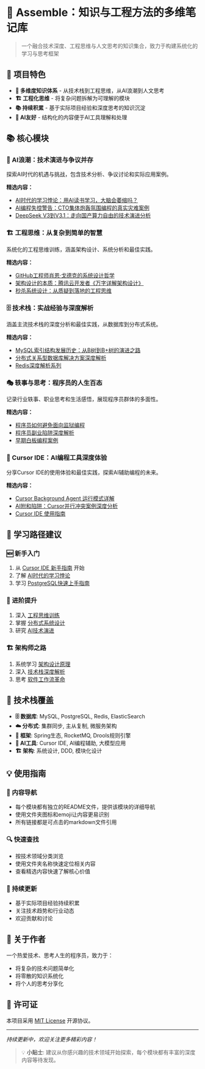 # 🧩 Assemble：知识与工程方法的多维笔记库

> 一个融合技术深度、工程思维与人文思考的知识集合，致力于构建系统化的学习与思考框架

## 🌟 项目特色

- **🎯 多维度知识体系** - 从技术栈到工程思维，从AI浪潮到人文思考
- **🏗️ 工程化思维** - 将复杂问题拆解为可理解的模块
- **📚 持续积累** - 基于实际项目经验和深度思考的知识沉淀
- **🤖 AI友好** - 结构化的内容便于AI工具理解和处理

## 📚 核心模块

### 🚀 AI浪潮：技术演进与争议并存
探索AI时代的机遇与挑战，包含技术分析、争议讨论和实际应用案例。

**精选内容：**
- [AI时代的学习悖论：用AI读书学习，大脑会萎缩吗？](%23%20🎭%20AI浪潮：技术演进与争议并存/%23%20💭%20AI时代的学习悖论：用AI读书学习，大脑会萎缩吗？.md)
- [AI编程失控警告：CTO集体炮轰氛围编程的真实灾难案例](%23%20🎭%20AI浪潮：技术演进与争议并存/%23%20📊%20AI编程失控警告：CTO集体炮轰氛围编程的真实灾难案例.md)
- [DeepSeek V3到V3.1：走向国产算力自由的技术演进分析](%23%20🎭%20AI浪潮：技术演进与争议并存/%23%20🚨%20DeepSeek%20V3到V3.1：走向国产算力自由的技术演进分析.md)

### 🏗️ 工程思维：从复杂到简单的智慧
系统化的工程思维训练，涵盖架构设计、系统分析和最佳实践。

**精选内容：**
- [GitHub工程师肖恩·戈德克的系统设计哲学](%23%20🏗️%20Engneering%20Thinking%20-%20工程思维/%23%20🏗️%20GitHub工程师肖恩·戈德克的系统设计哲学：从复杂到简单的工程智慧.md)
- [架构设计的本质：腾讯云开发者《万字详解架构设计》](%23%20🏗️%20Engneering%20Thinking%20-%20工程思维/%23%20🏗️%20架构设计的本质：腾讯云开发者《万字详解架构设计》.md)
- [秒杀系统设计：从质疑到落地的工程思维](%23%20🏗️%20Engneering%20Thinking%20-%20工程思维/%23%20🚀%20秒杀系统设计：从质疑到落地的工程思维.md)

### 🗄️ 技术栈：实战经验与深度解析
涵盖主流技术栈的深度分析和最佳实践，从数据库到分布式系统。

**精选内容：**
- [MySQL索引结构发展历史：从B树到B+树的演进之路](%23%20🏗️%20Stack%20-%20技术栈/%23%20Database/%23%20🌳%20MySQL索引结构发展历史：从B树到B+树的演进之路.md)
- [分布式关系型数据库解决方案深度解析](%23%20🏗️%20Stack%20-%20技术栈/%23%20Database/%23%20🚀%20分布式关系型数据库解决方案深度解析.md)
- [Redis深度解析系列](%23%20🏗️%20Stack%20-%20技术栈/Redis/)

### 🎭 轶事与思考：程序员的人生百态
记录行业轶事、职业思考和生活感悟，展现程序员群体的多面性。

**精选内容：**
- [程序员如何避免面向监狱编程](%23%20🎪%20张三的奇妙冒险/%23%20🚨%20程序员如何避免面向监狱编程.md)
- [程序员副业陷阱深度解析](%23%20🚨%20韭菜的自我修养/程序员副业陷阱深度解析.md)
- [早期白板编程案例](%23%20🎭轶事/早期白板编程案例.md)

### 🚀 Cursor IDE：AI编程工具深度体验
分享Cursor IDE的使用体验和最佳实践，探索AI辅助编程的未来。

**精选内容：**
- [Cursor Background Agent 运行模式详解](%23%20🚀%20Cursor%20IDE%20使用体验/%23%20🔄%20Cursor%20Background%20Agent%20运行模式详解.md)
- [AI附和陷阱：Cursor并行冲突案例深度分析](%23%20🚀%20Cursor%20IDE%20使用体验/%23%20🚨%20AI附和陷阱：Cursor并行冲突案例深度分析.md)
- [Cursor IDE 使用指南](%23%20🚀%20Cursor%20IDE%20使用指南%5BGenerated%20by%20Cursor%5D/)

## 🎯 学习路径建议

### 🆕 新手入门
1. 从 [Cursor IDE 新手指南](%23%20🚀%20Cursor%20IDE%20使用指南%5BGenerated%20by%20Cursor%5D/02-新手上手指南.md) 开始
2. 了解 [AI时代的学习悖论](%23%20🎭%20AI浪潮：技术演进与争议并存/%23%20💭%20AI时代的学习悖论：用AI读书学习，大脑会萎缩吗？.md)
3. 学习 [PostgreSQL快速上手指南](%23%20🏗️%20Stack%20-%20技术栈/%23%20Database/PostgreSQL快速上手与版本选型指南.md)

### 🚀 进阶提升
1. 深入 [工程思维训练](%23%20🏗️%20Engneering%20Thinking%20-%20工程思维/)
2. 掌握 [分布式系统设计](%23%20🏗️%20Stack%20-%20技术栈/%23%20分布式/)
3. 研究 [AI技术演进](%23%20🎭%20AI浪潮：技术演进与争议并存/)

### 🏗️ 架构师之路
1. 系统学习 [架构设计原理](%23%20🏗️%20Engneering%20Thinking%20-%20工程思维/)
2. 深入 [技术栈深度解析](%23%20🏗️%20Stack%20-%20技术栈/)
3. 思考 [软件工作流革命](%23%20🏗️%20Software%20Workflow：工程范式的革命与进化/)

## 🔧 技术栈覆盖

- **🗄️ 数据库**: MySQL, PostgreSQL, Redis, ElasticSearch
- **☁️ 分布式**: 集群同步, 主从复制, 微服务架构
- **🌱 框架**: Spring生态, RocketMQ, Drools规则引擎
- **🤖 AI工具**: Cursor IDE, AI编程辅助, 大模型应用
- **🏗️ 架构**: 系统设计, DDD, 模块化设计

## 💡 使用指南

### 📖 内容导航
- 每个模块都有独立的README文件，提供该模块的详细导航
- 使用文件夹图标和emoji让内容更易识别
- 所有链接都是可点击的markdown文件引用

### 🔍 快速查找
- 按技术领域分类浏览
- 使用文件夹名称快速定位相关内容
- 查看精选内容快速了解核心价值

### 📝 持续更新
- 基于实际项目经验持续积累
- 关注技术趋势和行业动态
- 欢迎贡献和讨论

## 🌊 关于作者

一个热爱技术、思考人生的程序员，致力于：
- 将复杂的技术问题简单化
- 将零散的知识系统化
- 将个人的思考分享化

## 📄 许可证

本项目采用 [MIT License](LICENSE) 开源协议。

---

*持续更新中，欢迎关注更多精彩内容！*

> 💡 **小贴士**: 建议从你感兴趣的技术领域开始探索，每个模块都有丰富的深度内容等待发现。

